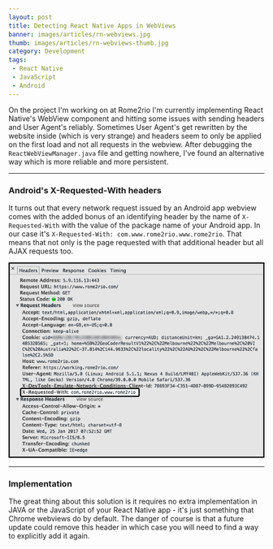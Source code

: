 ```yaml
---
layout: post
title: Detecting React Native Apps in WebViews
banner: images/articles/rn-webviews.jpg
thumb: images/articles/rn-webviews-thumb.jpg
category: Development
tags:
 - React Native
 - JavaScript
 - Android
---
```


On the project I'm working on at Rome2rio I'm currently implementing React Native's WebView component and hitting some issues with sending headers and User Agent's reliably. Sometimes User Agent's get rewritten by the website inside (which is very strange) and headers seem to only be applied on the first load and not all requests in the webview. After debugging the `ReactWebViewManager.java` file and getting nowhere, I've found an alternative way which is more reliable and more persistent. 

--- 

### Android's X-Requested-With headers

It turns out that every network request issued by an Android app webview comes with the added bonus of an identifying header by the name of `X-Requested-With` with the value of the package name of your Android app. In our case it's `X-Requested-With: com.www.rome2rio.www.rome2rio`. That means that not only is the page requested with that additional header but all AJAX requests too.

![x-request-with header in Chrome dev tools](/images/x-request-header.png)

--- 

### Implementation

The great thing about this solution is it requires no extra implementation in JAVA or the JavaScript of your React Native app - it's just something that Chrome webviews do by default. The danger of course is that a future update could remove this header in which case you will need to find a way
to explicitly add it again.

